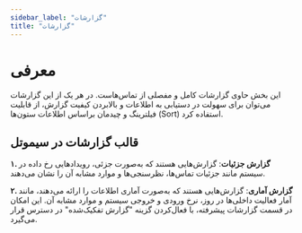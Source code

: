 ```yaml
---
sidebar_label: "گزارشات"
title: "گزارشات"
---
```



# معرفی

این بخش حاوی گزارشات کامل و مفصلی از تماس‌هاست. در هر یک از این گزارشات می‌‌توان برای سهولت در دستیابی به اطلاعات و بالابردن کیفیت گزارش، از قابلیت فیلترینگ و چیدمان براساس اطلاعات ستون‌‌ها (Sort) استفاده کرد.

## قالب گزارشات در سیموتل

**۱. گزارش جزئیات**: گزارش‌‌هایی هستند كه به‌‌صورت جزئی، رویداد‌‌هایی رخ داده در سیستم مانند جزئیات تماس‌‌ها، نظرسنجی‌‌ها و موارد مشابه آن را نشان می‌دهند.

**۲. گزارش آماری**: گزارش‌‌هایی هستند كه به‌‌صورت آماری اطلاعات را ارائه می‌دهند، مانند آمار فعالیت داخلی‌‌ها در روز، نرخ ورودی و خروجی سیستم و موارد مشابه آن. این امکان در قسمت گزارشات پیشرفته، با فعال‌‌كردن گزینه "گزارش تفکیک‌شده" در دسترس قرار می‌گیرد.